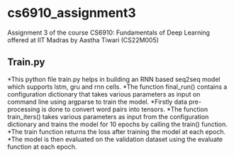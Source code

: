 # cs6910_assignment3
Assignment 3 of the course CS6910: Fundamentals of Deep Learning offered at IIT Madras by Aastha Tiwari (CS22M005)

## Train.py

*This python file train.py helps in building an RNN based seq2seq model which supports lstm, gru and rnn cells.
*The function final_run() contains a configuration dictionary that takes various parameters as input on command line using argparse to train the model.
*Firstly data pre-processing is done to convert word pairs into tensors.
*The function train_iters() takes various parameters as input from the configuration dictionary and trains the model for 10 epochs by calling the train() function. 
*The train function returns the loss after training the model at each epoch.
*The model is then evaluated on the validation dataset using the evaluate function at each epoch.



